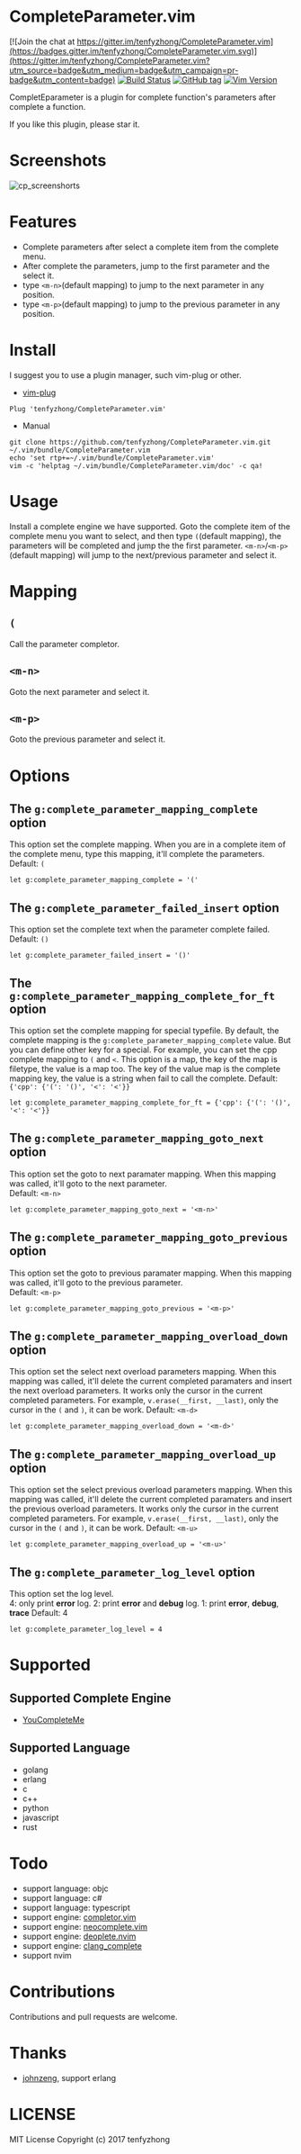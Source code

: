 # CompleteParameter.vim

[![Join the chat at https://gitter.im/tenfyzhong/CompleteParameter.vim](https://badges.gitter.im/tenfyzhong/CompleteParameter.vim.svg)](https://gitter.im/tenfyzhong/CompleteParameter.vim?utm_source=badge&utm_medium=badge&utm_campaign=pr-badge&utm_content=badge)
[![Build Status](https://travis-ci.org/tenfyzhong/CompleteParameter.vim.svg?branch=master)](https://travis-ci.org/tenfyzhong/CompleteParameter.vim)
[![GitHub tag](https://img.shields.io/github/tag/tenfyzhong/CompleteParameter.vim.svg)]()
[![Vim Version](https://img.shields.io/badge/support-Vim%207.4%20or%20above-yellowgreen.svg?style=flat)]()


CompletEparameter is a plugin for complete function's parameters after complete
a function.  

If you like this plugin, please star it. 


# Screenshots
![cp_screenshorts](https://ooo.0o0.ooo/2017/06/14/5940c34725a1a.gif)


# Features
- Complete parameters after select a complete item from the complete menu. 
- After complete the parameters, jump to the first parameter and the select it. 
- type `<m-n>`(default mapping) to jump to the next parameter in any position. 
- type `<m-p>`(default mapping) to jump to the previous parameter in any position. 


# Install
I suggest you to use a plugin manager, such vim-plug or other.
- [vim-plug](https://github.com/junegunn/vim-plug)
```viml
Plug 'tenfyzhong/CompleteParameter.vim'
```
- Manual
```
git clone https://github.com/tenfyzhong/CompleteParameter.vim.git ~/.vim/bundle/CompleteParameter.vim
echo 'set rtp+=~/.vim/bundle/CompleteParameter.vim'
vim -c 'helptag ~/.vim/bundle/CompleteParameter.vim/doc' -c qa!
```


# Usage
Install a complete engine we have supported. Goto the complete item of the
complete menu you want to select, and then type `(`(default mapping), the 
parameters will be completed and jump the the first parameter. 
`<m-n>`/`<m-p>`(default mapping) will jump 
to the next/previous parameter and select it. 


# Mapping
## `(`
Call the parameter completor.

## `<m-n>`
Goto the next parameter and select it.

## `<m-p>`
Goto the previous parameter and select it.


# Options
## The `g:complete_parameter_mapping_complete` option
This option set the complete mapping. When you are in a complete item of the 
complete menu, type this mapping, it'll complete the parameters.   
Default: `(`  
```viml
let g:complete_parameter_mapping_complete = '('
```

## The `g:complete_parameter_failed_insert` option
This option set the complete text when the parameter complete failed. 
Default: `()`
```viml
let g:complete_parameter_failed_insert = '()'
```

## The `g:complete_parameter_mapping_complete_for_ft` option
This option set the complete mapping for special typefile. By default, the 
complete mapping is the `g:complete_parameter_mapping_complete` value. But 
you can define other key for a special. For example, you can set the cpp 
complete mapping to `(` and `<`. This option is a map, the key of the map
is filetype, the value is a map too.  The key of the value map is the 
complete mapping key, the value is a string when fail to call the complete. 
Default: `{'cpp': {'(': '()', '<': '<'}}`
```viml
let g:complete_parameter_mapping_complete_for_ft = {'cpp': {'(': '()', '<': '<'}}
```

## The `g:complete_parameter_mapping_goto_next` option
This option set the goto to next paramater mapping. When this mapping was called,
it'll goto to the next parameter.  
Default: `<m-n>`  
```viml
let g:complete_parameter_mapping_goto_next = '<m-n>'
```

## The `g:complete_parameter_mapping_goto_previous` option
This option set the goto to previous paramater mapping. When this mapping was called,
it'll goto to the previous parameter.  
Default: `<m-p>`  
```viml
let g:complete_parameter_mapping_goto_previous = '<m-p>'
```

## The `g:complete_parameter_mapping_overload_down` option
This option set the select next overload parameters mapping. When this 
mapping was called, it'll delete the current completed paramaters and insert
the next overload parameters. It works only the cursor in the current 
completed parameters. For example, `v.erase(__first, __last)`, only the cursor 
in the `(` and `)`, it can be work. 
Default: `<m-d>`
```viml
let g:complete_parameter_mapping_overload_down = '<m-d>'
```

## The `g:complete_parameter_mapping_overload_up` option
This option set the select previous overload parameters mapping. When this 
mapping was called, it'll delete the current completed paramaters and insert
the previous overload parameters. It works only the cursor in the current 
completed parameters. For example, `v.erase(__first, __last)`, only the cursor 
in the `(` and `)`, it can be work. 
Default: `<m-u>`
```viml
let g:complete_parameter_mapping_overload_up = '<m-u>'
```

## The `g:complete_parameter_log_level` option
This option set the log level.  
4: only print **error** log. 
2: print **error** and **debug** log.
1: print **error**, **debug**, **trace**
Default: 4
```viml
let g:complete_parameter_log_level = 4
```


# Supported
## Supported Complete Engine
- [YouCompleteMe](https://github.com/Valloric/YouCompleteMe)

## Supported Language
- golang
- erlang
- c
- c++
- python
- javascript
- rust

# Todo
- support language: objc
- support language: c#
- support language: typescript
- support engine: [completor.vim](https://github.com/maralla/completor.vim)
- support engine: [neocomplete.vim](https://github.com/Shougo/neocomplete.vim)
- support engine: [deoplete.nvim](https://github.com/Shougo/deoplete.nvim)
- support engine: [clang_complete](https://github.com/Rip-Rip/clang_complete)
- support nvim


# Contributions 
Contributions and pull requests are welcome.


# Thanks
- [johnzeng](https://github.com/johnzeng), support erlang


# LICENSE
MIT License Copyright (c) 2017 tenfyzhong
